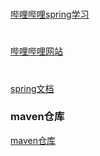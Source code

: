 #
[哔哩哔哩spring学习](https://www.bilibili.com/video/BV1rt4y1u7q5/?p=3&spm_id_from=pageDriver&vd_source=39f266c622d872c7f9fb6ec3d2ad3a60)
#
[哔哩哔哩网站](https://www.bilibili.com/video/BV1Vf4y127N5?p=10&spm_id_from=pageDriver&vd_source=39f266c622d872c7f9fb6ec3d2ad3a60)
#
[spring文档](https://spring.io/)
### maven仓库
[maven仓库](https://mvnrepository.com/artifact/javax.servlet/javax.servlet-api/4.0.1)
#
